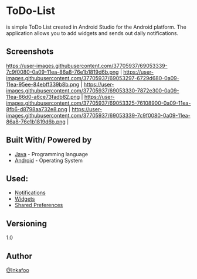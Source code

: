 # ToDo-List
is simple ToDo List created in Android Studio for the Android platform. The application allows you to add widgets and sends out daily notifications.

## Screenshots
https://user-images.githubusercontent.com/37705937/69053339-7c9f0080-0a09-11ea-86a8-76e1b1819d6b.png |
https://user-images.githubusercontent.com/37705937/69053297-6729d680-0a09-11ea-95ee-84ebff339b8b.png |
https://user-images.githubusercontent.com/37705937/69053330-7872e300-0a09-11ea-86d0-a6ce73fadb82.png |
https://user-images.githubusercontent.com/37705937/69053325-76108900-0a09-11ea-8fb6-d8798aa732e8.png |
https://user-images.githubusercontent.com/37705937/69053339-7c9f0080-0a09-11ea-86a8-76e1b1819d6b.png |

## Built With/ Powered by
* [Java](https://docs.oracle.com/javase/7/docs/technotes/guides/language/) - Programming language
* [Android](https://www.android.com/) - Operating System

## Used:
* [Notifications](https://developer.android.com/guide/topics/ui/notifiers/notifications) 
* [Widgets](https://developer.android.com/guide/topics/appwidgets/overview) 
* [Shared Preferences](https://developer.android.com/reference/android/content/SharedPreferences) 

## Versioning
1.0 

## Author
[@Inkafoo](https://github.com/Inkafoo)




